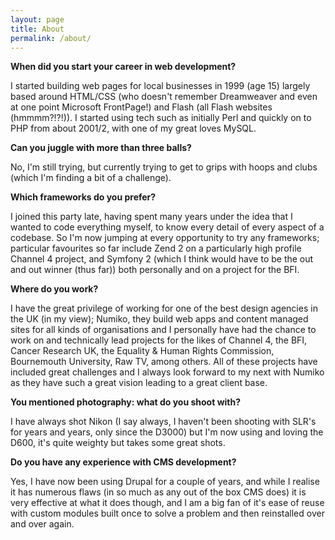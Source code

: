 ```yaml
---
layout: page
title: About
permalink: /about/
---
```


**When did you start your career in web development?**

I started building web pages for local businesses in 1999 (age 15) largely based around HTML/CSS (who doesn't remember Dreamweaver and even at one point Microsoft FrontPage!) and Flash (all Flash websites (hmmmm?!?!)). I started using tech such as initially Perl and quickly on to PHP from about 2001/2, with one of my great loves MySQL.

**Can you juggle with more than three balls?**

No, I'm still trying, but currently trying to get to grips with hoops and clubs (which I'm finding a bit of a challenge).

**Which frameworks do you prefer?**

I joined this party late, having spent many years under the idea that I wanted to code everything myself, to know every detail of every aspect of a codebase. So I'm now jumping at every opportunity to try any frameworks; particular favourites so far include Zend 2 on a particularly high profile Channel 4 project, and Symfony 2 (which I think would have to be the out and out winner (thus far)) both personally and on a project for the BFI.

**Where do you work?**

I have the great privilege of working for one of the best design agencies in the UK (in my view); Numiko, they build web apps and content managed sites for all kinds of organisations and I personally have had the chance to work on and technically lead projects for the likes of Channel 4, the BFI, Cancer Research UK, the Equality & Human Rights Commission, Bournemouth University, Raw TV, among others. All of these projects have included great challenges and I always look forward to my next with Numiko as they have such a great vision leading to a great client base.

**You mentioned photography: what do you shoot with?**

I have always shot Nikon (I say always, I haven't been shooting with SLR's for years and years, only since the D3000) but I'm now using and loving the D600, it's quite weighty but takes some great shots.

**Do you have any experience with CMS development?**

Yes, I have now been using Drupal for a couple of years, and while I realise it has numerous flaws (in so much as any out of the box CMS does) it is very effective at what it does though, and I am a big fan of it's ease of reuse with custom modules built once to solve a problem and then reinstalled over and over again.